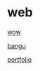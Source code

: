 # web
<p><a href="https://zeta00700.github.io/web/wow" target="_blank">wow</a></p>
<p><a href="https://zeta00700.github.io/web/bangu" target="_blank">bangu</a></p>



<p><a href="https://zeta00700.github.io/web/portfolio/" target="_blank">portfolio</a></p>

